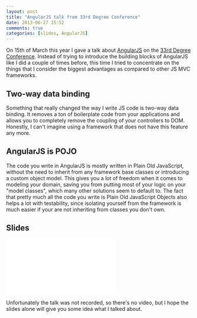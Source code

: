 ```yaml
---
layout: post
title: "AngularJS talk from 33rd Degree Conference"
date: 2013-06-27 15:52
comments: true
categories: [slides, AngularJS]
---
```


On 15th of March this year I gave a talk about [AngularJS][angular] on the [33rd Degree Conference][33rd-degree]. Instead of trying to introduce the building blocks of AngularJS like I did a couple of times before, this time I tried to concentrate on the things that I consider the biggest advantages as compared to other JS MVC frameworks.

## Two-way data binding

Something that really changed the way I write JS code is two-way data binding. It removes a ton of boilerplate code from your applications and allows you to completely remove the coupling of your controllers to DOM. Honestly, I can't imagine using a framework that does not have this feature any more.

## AngularJS is POJO

The code you write in AngularJS is mostly written in Plain Old JavaScript, without the need to inherit from any framework base classes or introducing a custom object model. This gives you a lot of freedom when it comes to modeling your domain, saving you from putting most of your logic on your "model classes", which many other solutions seem to default to. The fact that pretty much all the code you write is Plain Old JavaScript Objects also helps a lot with testability, since isolating yourself from the framework is much easier if your are not inheriting from classes you don't own.

## Slides

<iframe class="slides" src="/slides/embedder.html#/slides/angular33/" frameborder="0">
</iframe>

Unfortunately the talk was not recorded, so there's no video, but I hope the slides alone will give you some idea what I talked about.

[angular]: http://angularjs.org/
[33rd-degree]: http://2013.33degree.org/
